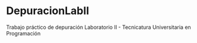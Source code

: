 # DepuracionLabII
Trabajo práctico de depuración Laboratorio II - Tecnicatura Universitaria en Programación
